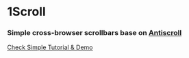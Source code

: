 # 1Scroll
### Simple cross-browser scrollbars base on [Antiscroll](https://github.com/LearnBoost/antiscroll)

[Check Simple Tutorial & Demo](http://jsbin.com/usequl/4/edit)
